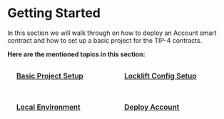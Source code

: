 # Getting Started
In this section we will walk through on how to deploy an Account smart contract and how to set up a basic project for the TIP-4 contracts.

**Here are the mentioned topics in this section:**

<div class="sections-container">
  <div class="bridge-section-row">
    <a href="/docs/gettingStarted/BasicProjectSetup.html">
      <span class="bridge-section">Basic Project Setup</span>
    </a>
    <a href="/docs/gettingStarted/LockliftConfigSetting.html">
      <span class="bridge-section">Locklift Config Setup</span>
    </a>
  </div>
  <div class="bridge-section-row">
    <a href="/docs/gettingStarted/HelperScripts.html">
      <span class="bridge-section">Local Environment</span>
    </a>
    <a href="/docs/gettingStarted/DeployAccount.html">
      <span class="bridge-section">Deploy Account</span>
    </a>
  </div>
</div>

<style>
.bridge-section-row {
  display: flex;
  flex-wrap: wrap;
  justify-content: space-between;
  margin : 10px;
}

.sections-container a{
    flex : 1;
}
.bridge-section {
  background-color: var(--vp-c-bg-mute);
  transition: background-color 0.1s;
  width : 98%;
  display: flex;
  padding: 1rem 0 1rem 10px;
  border: 1px solid var(--vp-c-divider);
  border-radius: 8px;
  font-weight: 600;
  font-size: 16px;
  text-align: left;
  margin-bottom: 0.5rem;
  cursor: pointer;;

}
</style>
